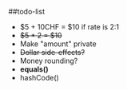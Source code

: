 ##todo-list
* $5 + 10CHF = $10 if rate is 2:1
* ~~$5 * 2 = $10~~
* Make "amount" private
* ~~Dollar side-effects?~~
* Money rounding?
* **equals()**
* hashCode()